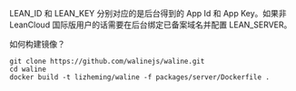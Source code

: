 LEAN_ID 和 LEAN_KEY 分别对应的是后台得到的 App Id 和 App Key。如果非 LeanCloud 国际版用户的话需要在后台绑定已备案域名并配置 LEAN_SERVER。

如何构建镜像？
```
git clone https://github.com/walinejs/waline.git
cd waline
docker build -t lizheming/waline -f packages/server/Dockerfile .
```